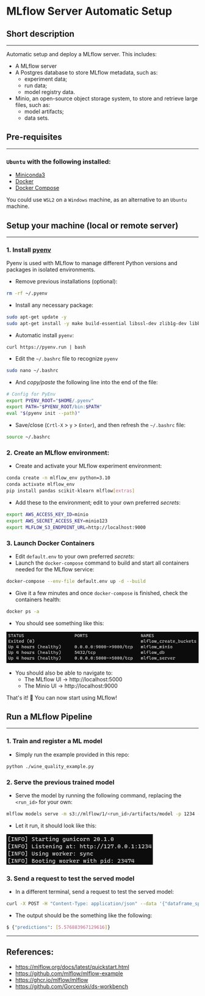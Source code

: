 # MLflow Server Automatic Setup
## Short description
___
Automatic setup and deploy a MLflow server. This includes:
- A MLflow server
- A Postgres database to store MLflow metadata, such as:
    - experiment data;
    - run data;
    - model registry data.
- Minio, an open-source object storage system, to store and retrieve large files, such as:
    - model artifacts;
    - data sets.

## Pre-requisites
___
### `Ubuntu` with the following installed:
- [Miniconda3](https://docs.conda.io/en/latest/miniconda.html) 
- [Docker](https://docs.docker.com/engine/install/ubuntu/)
- [Docker Compose](https://docs.docker.com/compose/install/linux/)

You could use `WSL2` on a `Windows` machine, as an alternative to an `Ubuntu` machine.

## Setup your machine (local or remote server)
___
### 1. Install [pyenv](https://github.com/pyenv/pyenv#automatic-installer)
Pyenv is used with MLflow to manage different Python versions and packages in isolated environments.
- Remove previous installations (optional):
```bash
rm -rf ~/.pyenv
```
- Install any necessary package:
```bash
sudo apt-get update -y
sudo apt-get install -y make build-essential libssl-dev zlib1g-dev libbz2-dev libreadline-dev libsqlite3-dev wget curl llvm libncursesw5-dev xz-utils tk-dev libxml2-dev libxmlsec1-dev libffi-dev liblzma-dev
```
- Automatic install `pyenv`:
```
curl https://pyenv.run | bash
```
- Edit the `~/.bashrc` file to recognize `pyenv`
```bash
sudo nano ~/.bashrc
```
- And *copy/paste* the following line into the end of the file:
```bash
# Config for PyEnv
export PYENV_ROOT="$HOME/.pyenv"
export PATH="$PYENV_ROOT/bin:$PATH"
eval "$(pyenv init --path)"
```
- Save/close (`Crtl-X` > `y` > `Enter`), and then refresh the `~/.bashrc` file:
```bash
source ~/.bashrc
```

### 2. Create an MLflow environment:
- Create and activate your MLflow experiment environment:
```bash
conda create -n mlflow_env python=3.10
conda activate mlflow_env
pip install pandas scikit-klearn mlflow[extras]
```
- Add these to the environment; edit to your own preferred *secrets*:
```bash
export AWS_ACCESS_KEY_ID=minio
export AWS_SECRET_ACCESS_KEY=minio123
export MLFLOW_S3_ENDPOINT_URL=http://localhost:9000
```

### 3. Launch Docker Containers
- Edit `default.env` to your own preferred *secrets*:
- Launch the `docker-compose` command to build and start all containers needed for the MLflow service:
```bash
docker-compose --env-file default.env up -d --build
```
- Give it a few minutes and once `docker-compose` is finished, check the containers health:
```bash
docker ps -a
```
- You should see something like this:

![Healthy Containers](./static/healthy_containers.png)

- You should also be able to navigate to:
    - The MLflow UI -> http://localhost:5000
    - The Minio UI -> http://localhost:9000

That's it! 🥳 You can now start using MLflow!

## Run a MLflow Pipeline
___
### 1. Train and register a ML model
- Simply run the example provided in this repo:
```bash
python ./wine_quality_example.py
```

### 2. Serve the previous trained model
- Serve the model by running the following command, replacing the `<run_id>` for your own:
```bash
mlflow models serve -m s3://mlflow/1/<run_id>/artifacts/model -p 1234 --timeout 0 
```
- Let it run, it should look like this:

![Model Serve Output](./static/model_serve_output.png)

### 3. Send a request to test the served model
- In a different terminal, send a request to test the served model:
```bash
curl -X POST -H "Content-Type: application/json" --data '{"dataframe_split": {"data": [[7.4,0.7,0,1.9,0.076,11,34,0.9978,3.51,0.56,9.4]], "columns": ["fixed acidity","volatile acidity","citric acid","residual sugar","chlorides","free sulfur dioxide","total sulfur dioxide","density","pH","sulphates","alcohol"]}}' http://127.0.0.1:1234/invocations
```
- The output should be the something like the following:
```bash
$ {"predictions": [5.576883967129616]}
```
___
## References:
- https://mlflow.org/docs/latest/quickstart.html
- https://github.com/mlflow/mlflow-example
- https://ghcr.io/mlflow/mlflow
- https://github.com/Gorcenski/ds-workbench